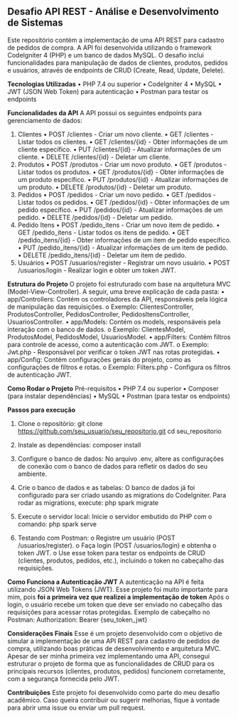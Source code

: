 ## Desafio API REST - Análise e Desenvolvimento de Sistemas
Este repositório contém a implementação de uma API REST para cadastro de pedidos de compra. A API foi desenvolvida utilizando o framework CodeIgniter 4 (PHP) e um banco de dados MySQL. O desafio inclui funcionalidades para manipulação de dados de clientes, produtos, pedidos e usuários, através de endpoints de CRUD (Create, Read, Update, Delete).

**Tecnologias Utilizadas**
•	PHP 7.4 ou superior
•	CodeIgniter 4
•	MySQL
•	JWT (JSON Web Token) para autenticação
•	Postman para testar os endpoints

**Funcionalidades da API**
A API possui os seguintes endpoints para gerenciamento de dados:

1. Clientes
•	POST /clientes - Criar um novo cliente.
•	GET /clientes - Listar todos os clientes.
•	GET /clientes/{id} - Obter informações de um cliente específico.
•	PUT /clientes/{id} - Atualizar informações de um cliente.
•	DELETE /clientes/{id} - Deletar um cliente.
2. Produtos
•	POST /produtos - Criar um novo produto.
•	GET /produtos - Listar todos os produtos.
•	GET /produtos/{id} - Obter informações de um produto específico.
•	PUT /produtos/{id} - Atualizar informações de um produto.
•	DELETE /produtos/{id} - Deletar um produto.
3. Pedidos
•	POST /pedidos - Criar um novo pedido.
•	GET /pedidos - Listar todos os pedidos.
•	GET /pedidos/{id} - Obter informações de um pedido específico.
•	PUT /pedidos/{id} - Atualizar informações de um pedido.
•	DELETE /pedidos/{id} - Deletar um pedido.
4. Pedido Itens
•	POST /pedido_itens - Criar um novo item de pedido.
•	GET /pedido_itens - Listar todos os itens de pedido.
•	GET /pedido_itens/{id} - Obter informações de um item de pedido específico.
•	PUT /pedido_itens/{id} - Atualizar informações de um item de pedido.
•	DELETE /pedido_itens/{id} - Deletar um item de pedido.
5. Usuários
•	POST /usuarios/register - Registrar um novo usuário.
•	POST /usuarios/login - Realizar login e obter um token JWT.

**Estrutura do Projeto**
O projeto foi estruturado com base na arquitetura MVC (Model-View-Controller). A seguir, uma breve explicação de cada pasta:
•	app/Controllers: Contém os controladores da API, responsáveis pela lógica de manipulação das requisições.
o	Exemplo: ClientesController, ProdutosController, PedidosController, PedidosItensController, UsuariosController.
•	app/Models: Contém os models, responsáveis pela interação com o banco de dados.
o	Exemplo: ClientesModel, ProdutosModel, PedidosModel, UsuariosModel.
•	app/Filters: Contém filtros para controle de acesso, como a autenticação com JWT.
o	Exemplo: Jwt.php - Responsável por verificar o token JWT nas rotas protegidas.
•	app/Config: Contém configurações gerais do projeto, como as configurações de filtros e rotas.
o	Exemplo: Filters.php - Configura os filtros de autenticação JWT.

**Como Rodar o Projeto**
Pré-requisitos
•	PHP 7.4 ou superior
•	Composer (para instalar dependências)
•	MySQL
•	Postman (para testar os endpoints)

**Passos para execução**
1.	Clone o repositório: git clone https://github.com/seu_usuario/seu_repositorio.git
cd seu_repositorio

2.	Instale as dependências: composer install

3.	Configure o banco de dados: No arquivo .env, altere as configurações de conexão com o banco de dados para refletir os dados do seu ambiente.

4.	Crie o banco de dados e as tabelas: O banco de dados já foi configurado para ser criado usando as migrations do CodeIgniter. Para rodar as migrations, execute: php spark migrate
5.	Execute o servidor local: Inicie o servidor embutido do PHP com o comando:
php spark serve
6.	Testando com Postman:
o	Registre um usuário (POST /usuarios/register).
o	Faça login (POST /usuarios/login) e obtenha o token JWT.
o	Use esse token para testar os endpoints de CRUD (clientes, produtos, pedidos, etc.), incluindo o token no cabeçalho das requisições.

**Como Funciona a Autenticação JWT**
A autenticação na API é feita utilizando JSON Web Tokens (JWT). 
Esse projeto foi muito importante para mim, pois **foi a primeira vez que realizei a implementação de token**
Após o login, o usuário recebe um token que deve ser enviado no cabeçalho das requisições para acessar rotas protegidas. Exemplo de cabeçalho no Postman: 
Authorization: Bearer {seu_token_jwt}

**Considerações Finais**
Esse é um projeto desenvolvido com o objetivo de simular a implementação de uma API REST para cadastro de pedidos de compra, utilizando boas práticas de desenvolvimento e arquitetura MVC.
Apesar de ser minha primeira vez implementando uma API, consegui estruturar o projeto de forma que as funcionalidades de CRUD para os principais recursos (clientes, produtos, pedidos) funcionem corretamente, com a segurança fornecida pelo JWT.

**Contribuições**
Este projeto foi desenvolvido como parte do meu desafio acadêmico. Caso queira contribuir ou sugerir melhorias, fique à vontade para abrir uma issue ou enviar um pull request.
